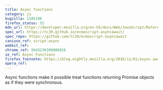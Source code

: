 ```yaml
---
title: Async functions
category: js
bugzilla: 1185106
firefox_status: 52
mdn_url: https://developer.mozilla.org/en-US/docs/Web/JavaScript/Reference/Statements/async_function
spec_url: https://tc39.github.io/ecmascript-asyncawait/
spec_repo: https://github.com/tc39/ecmascript-asyncawait
caniuse_ref: script-async 
webkit_ref: 
chrome_ref: 5643236399906816
ie_ref: Async Functions
firefox_footnote: https://blog.nightly.mozilla.org/2016/11/01/async-await-support-in-firefox/
opera_ref:
---
```


Async functions make it possible treat functions returning Promise objects as if they were synchronous.
